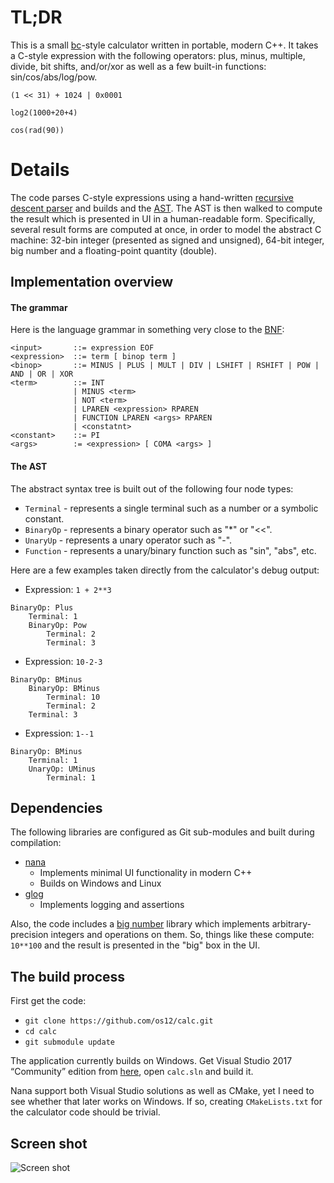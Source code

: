 # TL;DR
This is a small [bc](https://www.gnu.org/software/bc/)-style calculator written in portable, modern C++. It takes a C-style expression with the following operators: plus, minus, multiple, divide, bit shifts, and/or/xor as well as a few built-in functions: sin/cos/abs/log/pow.

```(1 << 31) + 1024 | 0x0001```

```log2(1000+20+4)```

```cos(rad(90))```

# Details
The code parses C-style expressions using a hand-written [recursive descent parser](https://en.wikipedia.org/wiki/Recursive_descent_parser) and builds and the [AST](https://en.wikipedia.org/wiki/Abstract_syntax_tree). The AST is then walked to compute the result which is presented in UI in a human-readable form. Specifically, several result forms are computed at once, in order to model the abstract C machine: 32-bin integer (presented as signed and unsigned), 64-bit integer, big number and a floating-point quantity (double).

## Implementation overview
#### The grammar

Here is the language grammar in something very close to the [BNF](https://en.wikipedia.org/wiki/Backus–Naur_form):

```
<input>       ::= expression EOF
<expression>  ::= term [ binop term ]
<binop>       ::= MINUS | PLUS | MULT | DIV | LSHIFT | RSHIFT | POW | AND | OR | XOR
<term>        ::= INT
              | MINUS <term>
              | NOT <term>
              | LPAREN <expression> RPAREN
              | FUNCTION LPAREN <args> RPAREN
              | <constatnt>
<constant>    ::= PI
<args>        := <expression> [ COMA <args> ]
```
#### The AST
The abstract syntax tree is built out of the following four node types:
* `Terminal` - represents a single terminal such as a number or a symbolic constant.
* `BinaryOp` - represents a binary operator such as "*" or "<<".
* `UnaryUp` - represents a unary operator such as "-".
* `Function` - represents a unary/binary function such as "sin", "abs", etc.

Here are a few examples taken directly from the calculator's debug output:
* Expression: `1 + 2**3`
```
BinaryOp: Plus
	Terminal: 1
	BinaryOp: Pow
		Terminal: 2
		Terminal: 3
```
* Expression: `10-2-3`
```
BinaryOp: BMinus
	BinaryOp: BMinus
		Terminal: 10
		Terminal: 2
	Terminal: 3
```
* Expression: `1--1`
```
BinaryOp: BMinus
	Terminal: 1
	UnaryOp: UMinus
		Terminal: 1
```

## Dependencies
The following libraries are configured as Git sub-modules and built during compilation:
* [nana](https://github.com/cnjinhao/nana)
  * Implements minimal UI functionality in modern C++
  * Builds on Windows and Linux
* [glog](https://github.com/google/glog)
  * Implements logging and assertions

Also, the code includes a [big number](http://www.imach.uran.ru/cbignum) library which implements arbitrary-precision integers and operations on them. So, things like these compute: ```10**100``` and the result is presented in the "big" box in the UI.

## The build process
First get the code:
* ```git clone https://github.com/os12/calc.git```
* ```cd calc```
* ```git submodule update```

The application currently builds on Windows. Get Visual Studio 2017 “Community” edition from [here](https://www.visualstudio.com/), open `calc.sln` and build it. 

Nana support both Visual Studio solutions as well as CMake, yet I need to see whether that later works on Windows. If so, creating ```CMakeLists.txt``` for the calculator code should be trivial.

## Screen shot
![Screen shot](https://github.com/os12/calc/raw/master/docs/calc.png)
